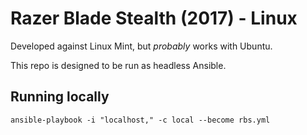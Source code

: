 Razer Blade Stealth (2017) - Linux
==================================

Developed against Linux Mint, but _probably_ works with Ubuntu.

This repo is designed to be run as headless Ansible.

Running locally
---------------

    ansible-playbook -i "localhost," -c local --become rbs.yml


